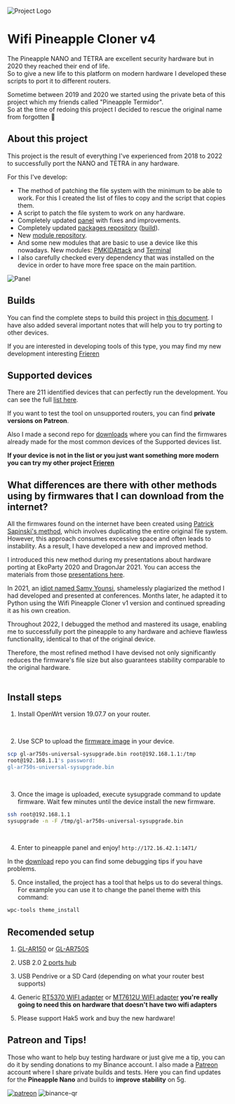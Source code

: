 ![Project Logo](assets/logo.png)

# Wifi Pineapple Cloner v4

The Pineapple NANO and TETRA are excellent security hardware but in 2020 they reached their end of life.<br>
So to give a new life to this platform on modern hardware I developed these scripts to port it to different routers.<br>

Sometime between 2019 and 2020 we started using the private beta of this project which my friends called "Pineapple Termidor".<br>
So at the time of redoing this project I decided to rescue the original name from forgotten 🤣


## About this project

This project is the result of everything I've experienced from 2018 to 2022 to successfully port the NANO and TETRA in any hardware.<br>

For this I've develop:
* The method of patching the file system with the minimum to be able to work. For this I created the list of files to copy and the script that copies them.
* A script to patch the file system to work on any hardware.
* Completely updated [panel](https://github.com/xchwarze/wifi-pineapple-panel) with fixes and improvements.
* Completely updated [packages repository](https://github.com/xchwarze/wifi-pineapple-community-packages) ([build](https://github.com/xchwarze/wifi-pineapple-community/tree/main/packages)).
* New [module repository](https://github.com/xchwarze/wifi-pineapple-community/tree/main/modules).
* And some new modules that are basic to use a device like this nowadays. New modules: [PMKIDAttack](https://github.com/xchwarze/wifi-pineapple-community/tree/main/modules/src/PMKIDAttack) and [Terminal](https://github.com/xchwarze/wifi-pineapple-community/tree/main/modules/src/Terminal)
* I also carefully checked every dependency that was installed on the device in order to have more free space on the main partition.

![Panel](assets/termidor-mipsel.png)


## Builds

You can find the complete steps to build this project in [this document](build.md). I have also added several important notes that will help you to try porting to other devices.
<br>

If you are interested in developing tools of this type, you may find my new development interesting [Frieren](https://github.com/xchwarze/frieren)
<br>


## Supported devices

There are 211 identified devices that can perfectly run the development. You can see the full [list here](devices.md). 
<br>

If you want to test the tool on unsupported routers, you can find **private versions on Patreon**.
<br>

Also I made a second repo for [downloads](https://gitlab.com/xchwarze/wifi-pineapple-cloner-builds) where you can find the firmwares already made for the most common devices of the Supported devices list.
<br>

**If your device is not in the list or you just want something more modern you can try my other project [Frieren](https://github.com/xchwarze/frieren)**
<br>

## What differences are there with other methods using by firmwares that I can download from the internet?

All the firmwares found on the internet have been created using [Patrick Sapinski's method](https://sapinski.com/2016/02/13/wifi-pineapple-firmware-for-gl-inet-gl-ar150/), which involves duplicating the entire original file system. However, this approach consumes excessive space and often leads to instability. As a result, I have developed a new and improved method.

I introduced this new method during my presentations about hardware porting at EkoParty 2020 and DragonJar 2021. You can access the materials from those [presentations here](https://github.com/indetectables-net/embedded).

In 2021, an [idiot named Samy Younsi](https://github.com/xchwarze/wifi-pineapple-cloner/issues/5), shamelessly plagiarized the method I had developed and presented at conferences. Months later, he adapted it to Python using the Wifi Pineapple Cloner v1 version and continued spreading it as his own creation.

Throughout 2022, I debugged the method and mastered its usage, enabling me to successfully port the pineapple to any hardware and achieve flawless functionality, identical to that of the original device.

Therefore, the most refined method I have devised not only significantly reduces the firmware's file size but also guarantees stability comparable to the original hardware.<br>
<br>


## Install steps

1. Install OpenWrt version 19.07.7 on your router.
<br>

2. Use SCP to upload the [firmware image](https://gitlab.com/xchwarze/wifi-pineapple-cloner-builds) in your device.
```bash
scp gl-ar750s-universal-sysupgrade.bin root@192.168.1.1:/tmp 
root@192.168.1.1's password: 
gl-ar750s-universal-sysupgrade.bin                                                                        100%   13MB   2.2MB/s   00:05 
```
<br>

3. Once the image is uploaded, execute sysupgrade command to update firmware. Wait few minutes until the device install the new firmware. 
```bash
ssh root@192.168.1.1
sysupgrade -n -F /tmp/gl-ar750s-universal-sysupgrade.bin
```
<br>

4. Enter to pineapple panel and enjoy! `http://172.16.42.1:1471/`

In the [download](https://gitlab.com/xchwarze/wifi-pineapple-cloner-builds) repo you can find some debugging tips if you have problems.
<br>

5. Once installed, the project has a tool that helps us to do several things.
For example you can use it to change the panel theme with this command:
```bash
wpc-tools theme_install
```


## Recomended setup

1. [GL-AR150](https://www.gl-inet.com/products/gl-ar150/) or [GL-AR750S](https://www.gl-inet.com/products/gl-ar750s)

2. USB 2.0 [2 ports hub](https://www.ebay.com/itm/144520475350)

3. USB Pendrive or a SD Card (depending on what your router best supports) 

4. Generic [RT5370 WIFI adapter](https://www.ebay.com/itm/284904442887) or [MT7612U WIFI adapter](https://www.ebay.com/itm/175219205235) **you're really going to need this on hardware that doesn't have two wifi adapters**

5. Please support Hak5 work and buy the new hardware!


## Patreon and Tips!

Those who want to help buy testing hardware or just give me a tip, you can do it by sending donations to my Binance account.
I also made a [Patreon](https://www.patreon.com/xchwarze) account where I share private builds and tests. Here you can find updates for the **Pineapple Nano** and builds to **improve stability** on 5g.

[![patreon](assets/patreon.png)](https://www.patreon.com/xchwarze)
![binance-qr](assets/binance-qr.png)
